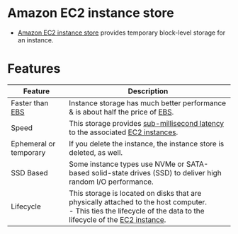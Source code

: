 # Amazon EC2 instance store
- [Amazon EC2 instance store](https://docs.aws.amazon.com/AWSEC2/latest/UserGuide/InstanceStorage.html) provides temporary block-level storage for an instance.

[](../../3_ComputeServices/AmazonEC2/assets/AMI_EC2_Root_Volume.drawio.png)

# Features

| Feature                                | Description                                                                                                                                                                                                      |
|----------------------------------------|------------------------------------------------------------------------------------------------------------------------------------------------------------------------------------------------------------------|
| Faster than [EBS](AmazonEBS/Readme.md) | Instance storage has much better performance & is about half the price of [EBS](AmazonEBS/Readme.md).                                                                                                         |
| Speed                                  | This storage provides [sub-millisecond latency]() to the associated [EC2 instances](../../3_ComputeServices/AmazonEC2/Readme.md).                                                                                |
| Ephemeral or temporary                 | If you delete the instance, the instance store is deleted, as well.                                                                                                                                              |
| SSD Based                              | Some instance types use NVMe or SATA-based solid-state drives (SSD) to deliver high random I/O performance.                                                                                                      |
| Lifecycle                              | This storage is located on disks that are physically attached to the host computer.<br/>- This ties the lifecycle of the data to the lifecycle of the [EC2 instance](../../3_ComputeServices/AmazonEC2/Readme.md). |